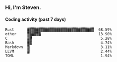 ### Hi, I'm Steven.

#### Coding activity (past 7 days)
```
Rust      ▓▓▓▓▓▓▓▓▓▓▓▓▓▓▓▓▓▓▓▓▓▓▓▓▓▓▓▓▓▓  68.59%
other     ▓▓▓▓▓▓                          13.90%
C         ▓▓                               5.28%
Bash      ▓▓                               4.74%
Markdown  ▓                                3.11%
LLVM      ▓                                2.44%
TOML                                       1.94%
```
